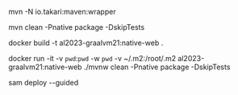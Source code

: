 mvn -N io.takari:maven:wrapper

mvn clean -Pnative package -DskipTests

docker build -t al2023-graalvm21:native-web .

docker run -it -v `pwd`:`pwd` -w `pwd` -v ~/.m2:/root/.m2 al2023-graalvm21:native-web ./mvnw clean -Pnative package -DskipTests

sam deploy --guided